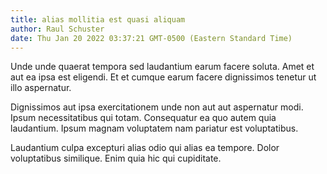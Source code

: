 ```yaml
---
title: alias mollitia est quasi aliquam
author: Raul Schuster
date: Thu Jan 20 2022 03:37:21 GMT-0500 (Eastern Standard Time)
---
```

Unde unde quaerat tempora sed laudantium earum facere soluta. Amet et aut ea ipsa est eligendi. Et et cumque earum facere dignissimos tenetur ut illo aspernatur.

 Dignissimos aut ipsa exercitationem unde non aut aut aspernatur modi. Ipsum necessitatibus qui totam. Consequatur ea quo autem quia laudantium. Ipsum magnam voluptatem nam pariatur est voluptatibus.

 Laudantium culpa excepturi alias odio qui alias ea tempore. Dolor voluptatibus similique. Enim quia hic qui cupiditate.